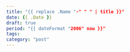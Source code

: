 ```yaml
---
title: "{{ replace .Name "-" " " | title }}"
date: {{ .Date }}
draft: true
period: "{{ dateFormat "2006" now }}"
tags:
category: "post"
---
```


